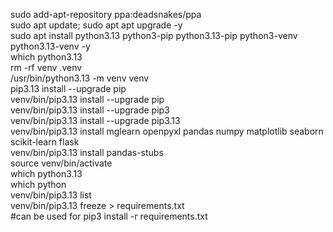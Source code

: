 sudo add-apt-repository ppa:deadsnakes/ppa  
sudo apt update; sudo apt apt upgrade \-y  
sudo apt install python3.13 python3-pip python3.13-pip python3-venv python3.13-venv \-y  
which python3.13  
rm \-rf venv .venv  
/usr/bin/python3.13 \-m venv venv  
pip3.13 install --upgrade pip  
venv/bin/pip3.13 install --upgrade pip  
venv/bin/pip3.13 install --upgrade pip3  
venv/bin/pip3.13 install --upgrade pip3.13  
venv/bin/pip3.13 install mglearn openpyxl pandas numpy matplotlib seaborn scikit-learn flask  
venv/bin/pip3.13 install pandas-stubs  
source venv/bin/activate  
which python3.13  
which python  
venv/bin/pip3.13 list  
venv/bin/pip3.13 freeze \> requirements.txt  
\#can be used for pip3 install \-r requirements.txt
